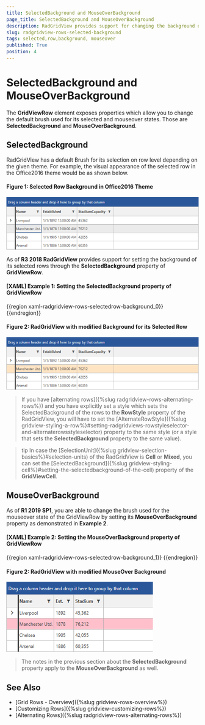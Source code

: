 ```yaml
---
title: SelectedBackground and MouseOverBackground
page_title: SelectedBackground and MouseOverBackground
description: RadGridView provides support for changing the background of its selected row through SelectedBackground property and the MouseOver Background through the MouseOverBackground property.
slug: radgridview-rows-selected-background
tags: selected,row,background, mouseover
published: True
position: 4
---
```


# SelectedBackground and MouseOverBackground

The __GridViewRow__ element exposes properties which allow you to change the default brush used for its selected and mouseover states. Those are __SelectedBackground__ and __MouseOverBackground__.

## SelectedBackground

RadGridView has a default Brush for its selection on row level depending on the given theme. For example, the visual appearance of the selected row in the Office2016 theme would be as shown below.

#### __Figure 1: Selected Row Background in Office2016 Theme__

![Telerik {{ site.framework_name }} DataGrid SelectedRow Background 01](images/RadGridView_SelectedRow_Background_01.png)

As of __R3 2018 RadGridView__ provides support for setting the background of its selected rows through the __SelectedBackground__ property of __GridViewRow__.

#### __[XAML] Example 1: Setting the SelectedBackground property of GridViewRow__

{{region xaml-radgridview-rows-selectedrow-background_0}}
	 <Style TargetType="telerik:GridViewRow">
            <Setter Property="SelectedBackground" Value="Bisque"/>
        </Style>
{{endregion}}

#### __Figure 2: RadGridView with modified Background for its Selected Row__

![Telerik {{ site.framework_name }} DataGrid SelectedRow Background 02](images/RadGridView_SelectedRow_Background_02.png)

> If you have [alternating rows]({%slug radgridview-rows-alternating-rows%}) and you have explicitly set a style which sets the SelectedBackground of the rows to the __RowStyle__ property of the RadGridView, you will have to set the [AlternateRowStyle]({%slug gridview-styling-a-row%}#setting-radgridviews-rowstyleselector-and-alternaterowsstyleselector) property to the same style (or a style that sets the __SelectedBackground__ property to the same value).

<!-- -->

>tip In case the [SelectionUnit]({%slug gridview-selection-basics%}#selection-units) of the RadGridView is __Cell__ or __Mixed__, you can set the [SelectedBackground]({%slug gridview-styling-cell%}#setting-the-selectedbackground-of-the-cell) property of the __GridViewCell__. 

## MouseOverBackground

As of __R1 2019 SP1__, you are able to change the brush used for the mouseover state of the GridViewRow by setting its __MouseOverBackground__ property as demonstrated in __Example 2__.

#### __[XAML] Example 2: Setting the MouseOverBackground property of GridViewRow__

{{region xaml-radgridview-rows-selectedrow-background_1}}
	<Style TargetType="telerik:GridViewRow" >
        <Setter Property="MouseOverBackground" Value="Pink" />
    </Style>
{{endregion}}

#### __Figure 2: RadGridView with modified MouseOver Background__

![RadGridView with modified MouseOver Background](images/RadGridView_MouseOverBackground.png)

> The notes in the previous section about the __SelectedBackground__ property apply to the __MouseOverBackground__ as well.


## See Also

* [Grid Rows - Overview]({%slug gridview-rows-overview%})
* [Customizing Rows]({%slug gridview-customizing-rows%})
* [Alternating Rows]({%slug radgridview-rows-alternating-rows%})
